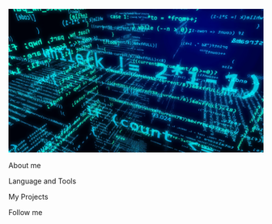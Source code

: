 ![Header](https://github.com/Stepashka37/Stepashka37/blob/main/assets/header.png)

About me

Language and Tools

My Projects

Follow me